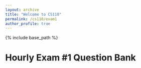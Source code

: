 ```yaml
---
layout: archive
title: "Welcome to CS110"
permalink: /cs110/exam1
author_profile: true
---
```

{% include base_path %} 

Hourly Exam #1 Question Bank
===

